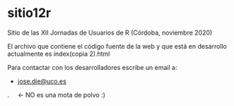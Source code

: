 # sitio12r
Sitio de las XII Jornadas de Usuarios de R (Córdoba, noviembre 2020)

El archivo que contiene el código fuente de la web y que está en 
desarrollo actualmente es index(copia 2).html

Para contactar con los desarrolladores escribe un email a:

- jose.die@uco.es


. &nbsp; &nbsp; <- NO es una mota de polvo :)





